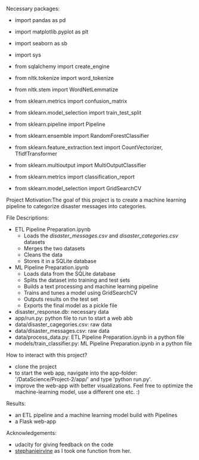 Necessary packages:

- import pandas as pd
- import matplotlib.pyplot as plt

- import seaborn as sb
- import sys
- from sqlalchemy import create_engine

- from nltk.tokenize import word_tokenize
- from nltk.stem import WordNetLemmatize

- from sklearn.metrics import confusion_matrix
- from sklearn.model_selection import train_test_split
- from sklearn.pipeline import Pipeline
- from sklearn.ensemble import RandomForestClassifier
- from sklearn.feature_extraction.text import CountVectorizer, TfidfTransformer
- from sklearn.multioutput import MultiOutputClassifier
- from sklearn.metrics import classification_report
- from sklearn.model_selection import GridSearchCV


Project Motivation:The goal of this project is to create a machine learning pipeline to categorize disaster messages into categories.

File Descriptions:
- ETL Pipeline Preparation.ipynb
    - Loads the *disaster_messages.csv* and *disaster_categories.csv* datasets
    - Merges the two datasets
    - Cleans the data
    - Stores it in a SQLite database
- ML Pipeline Preparation.ipynb
    - Loads data from the SQLite database
    - Splits the dataset into training and test sets
    - Builds a text processing and machine learning pipeline
    - Trains and tunes a model using GridSearchCV
    - Outputs results on the test set
    - Exports the final model as a pickle file
- disaster_response.db: necessary data
- app/run.py: python file to run to start a web abb
- data/disaster_cagegories.csv: raw data
- data/disaster_messages.csv: raw data
- data/process_data.py: ETL Pipeline Preparation.ipynb in a python file
- models/train_classifier.py: ML Pipeline Preparation.ipynb in a python file

How to interact with this project?
- clone the project
- to start the web app, navigate into the app-folder: '<yourFilepath>/DataScience/Project-2/app/' and type 'python run.py'. 
- improve the web-app with better visualizations. Feel free to optimize the machine-learning model, use a different one etc. :)

Results: 

- an ETL pipeline and a machine learning model build with Pipelines
- a Flask web-app

Acknowledgements:
- udacity for giving feedback on the code
- [stephanieirvine](https://github.com/stephanieirvine/Udacity-Data-Scientist-Nanodegree/blob/main/Project%202/ML%20Pipeline%20Preparation.ipynb) as I took one function from her.